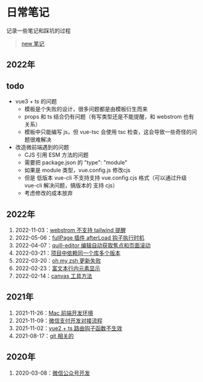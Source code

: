 # 日常笔记

记录一些笔记和踩坑的过程

> [new 笔记](https://github.com/tangxve/notes/issues/new)
>

## 2022年

## todo

- vue3 + ts 的问题
    - 模板是个失败的设计，很多问题都是由模板衍生而来
    - props 和 ts 结合仍有问题（有写类型还是不能提醒，和 webstrom 也有关系）
    - 模板中只能编写 js，但 vue-tsc 会使用 tsc 检查，这会导致一些奇怪的问题很难解决
- 改造微前端遇到的问题
    - CJS 引用 ESM 方法的问题
    - 需要把 package.json 的 "type": "module"
    - 如果是 module 类型，vue.config.js 修改cjs
    - 但是 低版本 vue-cli 不支持支持 vue.config.cjs 格式（可以通过升级 vue-cli 解决问题，搞版本的 支持 cjs）
    - 考虑修改的成本放弃

## 2022年

1. 2022-11-03：[webstrom 不支持 tailwind 提醒]()
2. 2022-05-06：[fullPage 插件 afterLoad 钩子执行时机]()
3. 2022-04-07：[quill-editor 编辑自动获取焦点和页面滚动]()
4. 2022-03-21：[项目中依赖同一个库多个版本]()
5. 2022-03-20：[oh my zsh 更新失败]()
6. 2022-02-23：[富文本行内元素显示](./7.md)
7. 2022-02-14：[canvas 工具方法](./6.md)

## 2021年

1. 2021-11-26：[Mac 前端开发环境](./5.md)
2. 2021-11-09：[微信支付开发对接流程](./4.md)
3. 2021-11-02：[vue2 + ts 路由钩子函数不生效](./3.md)
4. 2021-08-17：[git 相关的](./2.md)

## 2020年

1. 2020-03-08：[微信公众号开发](./1.md)
